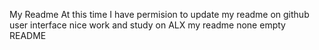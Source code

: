 My Readme
At this time I have permision to update my readme on github user interface
nice work and study on ALX
my readme
none empty README
